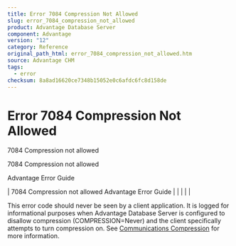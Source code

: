 ```yaml
---
title: Error 7084 Compression Not Allowed
slug: error_7084_compression_not_allowed
product: Advantage Database Server
component: Advantage
version: "12"
category: Reference
original_path_html: error_7084_compression_not_allowed.htm
source: Advantage CHM
tags:
  - error
checksum: 8a8ad16620ce7348b15052e0c6afdc6fc8d158de
---
```


# Error 7084 Compression Not Allowed

7084 Compression not allowed

7084 Compression not allowed

Advantage Error Guide

| 7084 Compression not allowed  Advantage Error Guide |  |  |  |  |

This error code should never be seen by a client application. It is logged for informational purposes when Advantage Database Server is configured to disallow compression (COMPRESSION=Never) and the client specifically attempts to turn compression on. See [Communications Compression](master_communications_compression.md) for more information.
